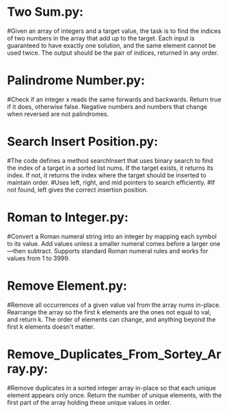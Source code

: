 # Two Sum.py:
#Given an array of integers and a target value, the task is to find the indices of two numbers in the array that add up to the target. Each input is guaranteed to have exactly one solution, and the same element cannot be used twice. The output should be the pair of indices, returned in any order.

# Palindrome Number.py:
#Check if an integer x reads the same forwards and backwards. Return true if it does, otherwise false. Negative numbers and numbers that change when reversed are not palindromes.

# Search Insert Position.py:
#The code defines a method searchInsert that uses binary search to find the index of a target in a sorted list nums. If the target exists, it returns its index. If not, it returns the index where the target should be inserted to maintain order.
#Uses left, right, and mid pointers to search efficiently.
#If not found, left gives the correct insertion position.

# Roman to Integer.py:
#Convert a Roman numeral string into an integer by mapping each symbol to its value. Add values unless a smaller numeral comes before a larger one—then subtract. Supports standard Roman numeral rules and works for values from 1 to 3999.

# Remove Element.py:
#Remove all occurrences of a given value val from the array nums in-place. Rearrange the array so the first k elements are the ones not equal to val, and return k. The order of elements can change, and anything beyond the first k elements doesn't matter.

# Remove_Duplicates_From_Sortey_Array.py:
#Remove duplicates in a sorted integer array in-place so that each unique element appears only once. Return the number of unique elements, with the first part of the array holding these unique values in order.
